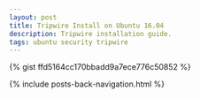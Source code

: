 ```yaml
---
layout: post
title: Tripwire Install on Ubuntu 16.04
description: Tripwire installation guide.
tags: ubuntu security tripwire
---
```


{% gist ffd5164cc170bbadd9a7ece776c50852 %}

{% include posts-back-navigation.html %}
